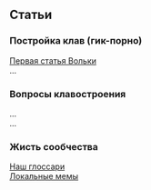 ## Статьи

### Постройка клав (гик-порно)

[Первая статья Вольки](https://habr.com/ru/post/185500/)  
...  

### Вопросы клавостроения

...  
...


### Жисть сообчества

[Наш глоссари](Articles/Glossary.md)  
[Локальные мемы](Articles/Lockal-mems.md)
